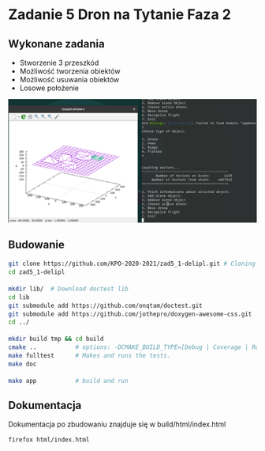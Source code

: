 
# Zadanie 5 Dron na Tytanie Faza 2
## Wykonane zadania
- Stworzenie 3 przeszkód
- Możliwość tworzenia obiektów
- Możliwość usuwania obiektów
- Losowe położenie 

![Przepis na naleśniczki w Dron.cpp](./img/3drones.gif)

## Budowanie

``` bash
git clone https://github.com/KPO-2020-2021/zad5_1-delipl.git # Cloning repository
cd zad5_1-delipl

mkdir lib/  # Download doctest lib
cd lib
git submodule add https://github.com/onqtam/doctest.git
git submodule add https://github.com/jothepro/doxygen-awesome-css.git
cd ../

mkdir build tmp && cd build
cmake ..           # options: -DCMAKE_BUILD_TYPE=[Debug | Coverage | Release], Debug is default
make fulltest      # Makes and runs the tests.
make doc

make app           # build and run
```

## Dokumentacja
Dokumentacja po zbudowaniu znajduje się w build/html/index.html

``` bash
firefox html/index.html
```